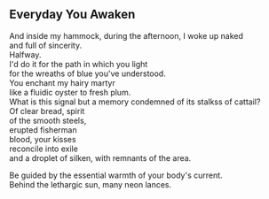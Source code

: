 Everyday You Awaken
-------------------
And inside my hammock, during the afternoon, I woke up naked  
and full of sincerity.  
Halfway.  
I'd do it for the path in which you light  
for the wreaths of blue you've understood.  
You enchant my hairy martyr  
like a fluidic oyster to fresh plum.  
What is this signal but a memory condemned of its stalkss of cattail?  
Of clear bread, spirit  
of the smooth steels,  
erupted fisherman  
blood, your kisses  
reconcile into exile  
and a droplet of silken, with remnants of the area.  
  
Be guided by the essential warmth of your body's current.  
Behind the lethargic sun, many neon lances.  
